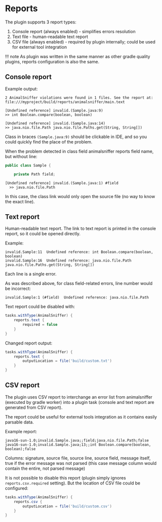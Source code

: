 # Reports

The plugin supports 3 report types:

1. Console report (always enabled) - simplifies errors resolution
2. Text file - human-readable text report 
3. CSV file (always enabled) - required by plugin internally; could be used for external tool integration

!!! note
    As plugin was written in the same manner as other gradle quality plugins, reports configuration is also the same.

## Console report

Example output:

```
2 AnimalSniffer violations were found in 1 files. See the report at: file:///myproject/build/reports/animalsniffer/main.text

[Undefined reference] invalid.(Sample.java:9)
>> int Boolean.compare(boolean, boolean)

[Undefined reference] invalid.(Sample.java:14)
>> java.nio.file.Path java.nio.file.Paths.get(String, String[])
```

Class in braces `(Sample.java:9)` should be clickable in IDE, and so you could quickly find the place of the problem.

When the problem detected in class field animalsniffer reports field name, but without line:

```java
public class Sample {

    private Path field;
```

```
[Undefined reference] invalid.(Sample.java:1) #field
  >> java.nio.file.Path
```

In this case, the class link would only open the source file (no way to know the exact line).

## Text report

Human-readable text report. The link to text report is printed in the console report, so it could be opened directly.

Example:

```
invalid.Sample:11  Undefined reference: int Boolean.compare(boolean, boolean)
invalid.Sample:16  Undefined reference: java.nio.file.Path java.nio.file.Paths.get(String, String[])
```

Each line is a single error.

As was described above, for class field-related errors, line number would be incorrect:

```
invalid.Sample:1 (#field)  Undefined reference: java.nio.file.Path
```

Text report could be disabled with:

```groovy
tasks.withType(AnimalSniffer) {
    reports.text {
        required = false
    }
}
```

Changed report output:

```groovy
tasks.withType(AnimalSniffer) {
    reports.text {
        outputLocation = file('build/custom.txt')
    }
}
```

## CSV report

The plugin uses CSV report to interchange an error list from animalsniffer (executed by gradle worker)
into a plugin task (console and text report are generated from CSV report).

The report could be useful for external tools integration as it contains easily parsable data.

Example report:

```
java16-sun-1.0;invalid.Sample.java;;field;java.nio.file.Path;false
java16-sun-1.0;invalid.Sample.java;13;;int Boolean.compare(boolean, boolean);false
```

Columns: signature, source file, source line, source field, message itself, true if the error message was not parsed
(this case message column would contain the entire, not parsed message)

It is not possible to disable this report (plugin simply ignores `reports.csv.required` setting).
But the location of CSV file could be configured:

```groovy
tasks.withType(AnimalSniffer) {
    reports.csv {
        outputLocation = file('build/custom.csv')
    }
}
```
